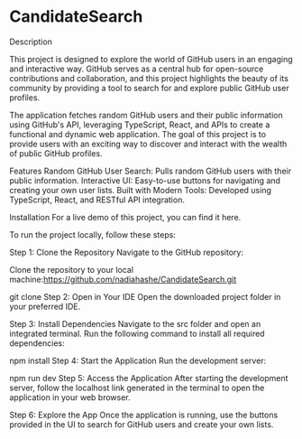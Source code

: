 # CandidateSearch
Description

This project is designed to explore the world of GitHub users in an engaging and interactive way. GitHub serves as a central hub for open-source contributions and collaboration, and this project highlights the beauty of its community by providing a tool to search for and explore public GitHub user profiles.

The application fetches random GitHub users and their public information using GitHub's API, leveraging TypeScript, React, and APIs to create a functional and dynamic web application. The goal of this project is to provide users with an exciting way to discover and interact with the wealth of public GitHub profiles.

Features
Random GitHub User Search: Pulls random GitHub users with their public information.
Interactive UI: Easy-to-use buttons for navigating and creating your own user lists.
Built with Modern Tools: Developed using TypeScript, React, and RESTful API integration.

Installation
For a live demo of this project, you can find it here.

To run the project locally, follow these steps:

Step 1: Clone the Repository
Navigate to the GitHub repository:

Clone the repository to your local machine:https://github.com/nadiahashe/CandidateSearch.git

git clone 
Step 2: Open in Your IDE
Open the downloaded project folder in your preferred IDE.

Step 3: Install Dependencies
Navigate to the src folder and open an integrated terminal. Run the following command to install all required dependencies:

npm install
Step 4: Start the Application
Run the development server:

npm run dev
Step 5: Access the Application
After starting the development server, follow the localhost link generated in the terminal to open the application in your web browser.

Step 6: Explore the App
Once the application is running, use the buttons provided in the UI to search for GitHub users and create your own lists.